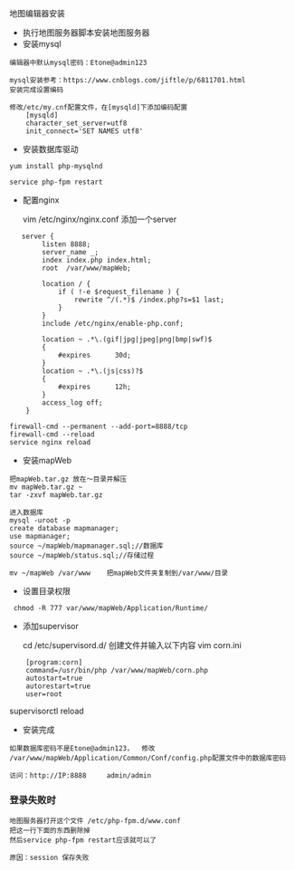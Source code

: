 地图编辑器安装

* 执行地图服务器脚本安装地图服务器
* 安装mysql

```shell
编辑器中默认mysql密码：Etone@admin123

mysql安装参考：https://www.cnblogs.com/jiftle/p/6811701.html
安装完成设置编码

修改/etc/my.cnf配置文件，在[mysqld]下添加编码配置
    [mysqld]
    character_set_server=utf8
    init_connect='SET NAMES utf8'
```

* 安装数据库驱动

```shell
yum install php-mysqlnd

service php-fpm restart
```

* 配置nginx

  vim /etc/nginx/nginx.conf  添加一个server

```shell
   server {
        listen 8888;
        server_name _;
        index index.php index.html;
        root  /var/www/mapWeb;

        location / {
            if ( !-e $request_filename ) {
                rewrite ^/(.*)$ /index.php?s=$1 last;
            }
        }
        include /etc/nginx/enable-php.conf;

        location ~ .*\.(gif|jpg|jpeg|png|bmp|swf)$
        {
            #expires      30d;
        }
        location ~ .*\.(js|css)?$
        {
            #expires      12h;
        }
        access_log off;
    }
```



```shell
firewall-cmd --permanent --add-port=8888/tcp
firewall-cmd --reload
service nginx reload
```

* 安装mapWeb

```shell
把mapWeb.tar.gz 放在～目录并解压
mv mapWeb.tar.gz ~
tar -zxvf mapWeb.tar.gz

进入数据库 
mysql -uroot -p
create database mapmanager;
use mapmanager;
source ~/mapWeb/mapmanager.sql;//数据库
source ~/mapWeb/status.sql;//存储过程

mv ~/mapWeb /var/www    把mapWeb文件夹复制到/var/www/目录

```

* 设置目录权限

```shell
 chmod -R 777 var/www/mapWeb/Application/Runtime/
```

* 添加supervisor

  cd /etc/supervisord.d/
  创建文件并输入以下内容   vim corn.ini

```shell
    [program:corn]
    command=/usr/bin/php /var/www/mapWeb/corn.php
    autostart=true
    autorestart=true
    user=root
```

supervisorctl reload

* 安装完成

```shell
如果数据库密码不是Etone@admin123，  修改 /var/www/mapWeb/Application/Common/Conf/config.php配置文件中的数据库密码

访问：http://IP:8888     admin/admin   

```

### 登录失败时

```
地图服务器打开这个文件 /etc/php-fpm.d/www.conf
把这一行下面的东西删除掉
然后service php-fpm restart应该就可以了

原因：session 保存失败
```

